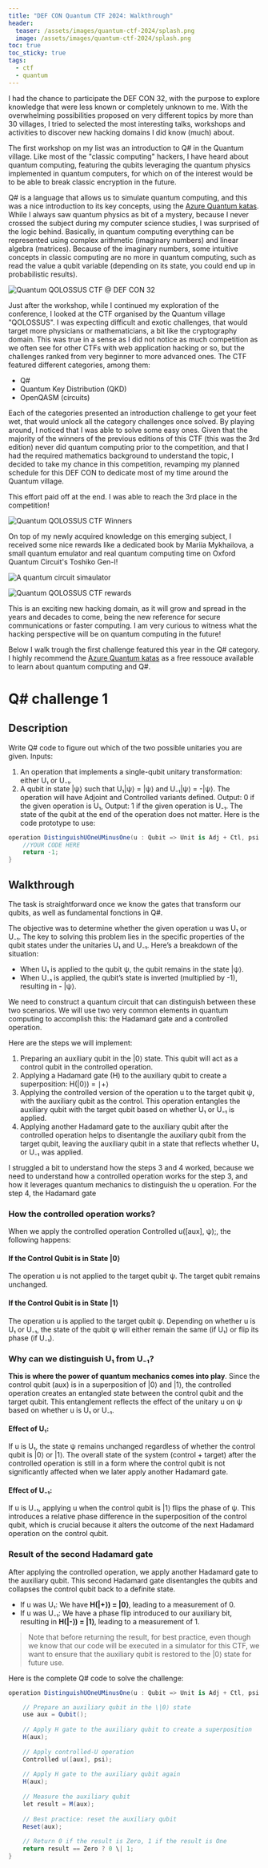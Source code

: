 ```yaml
---
title: "DEF CON Quantum CTF 2024: Walkthrough"
header:
  teaser: /assets/images/quantum-ctf-2024/splash.png
  image: /assets/images/quantum-ctf-2024/splash.png
toc: true
toc_sticky: true
tags:
  - ctf
  - quantum
---
```


I had the chance to participate the DEF CON 32, with the purpose to explore knowledge that were less known or completely unknown to me. With the overwhelming possibilities proposed on very different topics by more than 30 villages, I tried to selected the most interesting talks, workshops and activities to discover new hacking domains I did know (much) about.

The first workshop on my list was an introduction to Q# in the Quantum village. Like most of the "classic computing" hackers, I have heard about quantum computing, featuring the qubits leveraging the quantum physics implemented in quantum computers, for which on of the interest would be to be able to break classic encryption in the future.

Q# is a language that allows us to simulate quantum computing, and this was a nice introduction to its key concepts, using the [Azure Quantum katas](https://quantum.microsoft.com/en-us/experience/quantum-katas). While I always saw quantum physics as bit of a mystery, because I never crossed the subject during my computer science studies, I was surprised of the logic behind. Basically, in quantum computing everything can be represented using complex arithmetic (imaginary numbers) and linear algebra (matrices). Because of the imaginary numbers, some intuitive concepts in classic computing are no more in quantum computing, such as read the value a qubit variable (depending on its state, you could end up in probabilistic results).

![Quantum QOLOSSUS CTF @ DEF CON 32](/assets/images/quantum-ctf-2024/ctf.png)

Just after the workshop, while I continued my exploration of the conference, I looked at the CTF organised by the Quantum village "QOLOSSUS". I was expecting difficult and exotic challenges, that would target more physicians or mathematicians, a bit like the cryptography domain. This was true in a sense as I did not notice as much competition as we often see for other CTFs with web application hacking or so, but the challenges ranked from very beginner to more advanced ones. The CTF featured different categories, among them:
- Q#
- Quantum Key Distribution (QKD)
- OpenQASM (circuits)

Each of the categories presented an introduction challenge to get your feet wet, that would unlock all the category challenges once solved. By playing around, I noticed that I was able to solve some easy ones. Given that the majority of the winners of the previous editions of this CTF (this was the 3rd edition) never did quantum computing prior to the competition, and that I had the required mathematics background to understand the topic, I decided to take my chance in this competition, revamping my planned schedule for this DEF CON to dedicate most of my time around the Quantum village.

This effort paid off at the end. I was able to reach the 3rd place in the competition!

![Quantum QOLOSSUS CTF Winners](/assets/images/quantum-ctf-2024/winners.jpg)

On top of my newly acquired knowledge on this emerging subject, I received some nice rewards like a dedicated book by Mariia Mykhailova, a small quantum emulator and real quantum computing time on Oxford Quantum Circuit's Toshiko Gen-I!

![A quantum circuit simaulator](/assets/images/quantum-ctf-2024/simulator.png)

![Quantum QOLOSSUS CTF rewards](/assets/images/quantum-ctf-2024/rewards.png)

This is an exciting new hacking domain, as it will grow and spread in the years and decades to come, being the new reference for secure communications or faster computing. I am very curious to witness what the hacking perspective will be on quantum computing in the future!

Below I walk trough the first challenge featured this year in the Q# category. I highly recommend the [Azure Quantum katas](https://quantum.microsoft.com/en-us/experience/quantum-katas) as a free ressouce available to learn about quantum computing and Q#.

# Q# challenge 1
## Description
Write Q# code to figure out which of the two possible unitaries you are given. Inputs:
1) An operation that implements a single-qubit unitary transformation: either U₁ or U₋₁.
2) A qubit in state \|ψ⟩ such that U₁\|ψ⟩ = \|ψ⟩ and U₋₁\|ψ⟩ = -\|ψ⟩.
The operation will have Adjoint and Controlled variants defined.
Output: 0 if the given operation is U₁,
Output: 1 if the given operation is U₋₁.
The state of the qubit at the end of the operation does not matter. Here is the code prototype to use:
```csharp
operation DistinguishUOneUMinusOne(u : Qubit => Unit is Adj + Ctl, psi : Qubit) : Int {    //YOUR CODE HERE    return -1;}
```
## Walkthrough
The task is straightforward once we know the gates that transform our qubits, as well as fundamental fonctions in Q#.

The objective was to determine whether the given operation u was U₁ or U₋₁. The key to solving this problem lies in the specific properties of the qubit states under the unitaries U₁ and U₋₁. Here’s a breakdown of the situation:

- When U₁ is applied to the qubit ψ, the qubit remains in the state \|ψ⟩.
- When U₋₁ is applied, the qubit’s state is inverted (multiplied by -1), resulting in - \|ψ⟩.

We need to construct a quantum circuit that can distinguish between these two scenarios. We will use two very common elements in quantum computing to accomplish this: the Hadamard gate and a controlled operation.

Here are the steps we will implement:
1. Preparing an auxiliary qubit in the \|0⟩ state. This qubit will act as a control qubit in the controlled operation.
2. Applying a Hadamard gate (H) to the auxiliary qubit to create a superposition: H(\|0⟩) = ∣+⟩
3. Applying the controlled version of the operation u to the target qubit ψ, with the auxiliary qubit as the control. This operation entangles the auxiliary qubit with the target qubit based on whether U₁ or U₋₁ is applied.
4. Applying another Hadamard gate to the auxiliary qubit after the controlled operation helps to disentangle the auxiliary qubit from the target qubit, leaving the auxiliary qubit in a state that reflects whether U₁ or U₋₁ was applied.

I struggled a bit to understand how the steps 3 and 4 worked, because we need to understand how a controlled operation works for the step 3, and how it leverages quantum mechanics to distinguish the u operation. For the step 4, the Hadamard gate

### How the controlled operation works?
When we apply the controlled operation Controlled u([aux], ψ);, the following happens:

#### If the Control Qubit is in State \|0⟩

The operation u is not applied to the target qubit ψ. The target qubit remains unchanged.
#### If the Control Qubit is in State \|1⟩

The operation u is applied to the target qubit ψ. Depending on whether u is U₁ or U₋₁, the state of the qubit ψ will either remain the same (if U₁) or flip its phase (if U₋₁).

### Why can we distinguish U₁ from U₋₁?
**This is where the power of quantum mechanics comes into play**. Since the control qubit (aux) is in a superposition of \|0⟩ and \|1⟩, the controlled operation creates an entangled state between the control qubit and the target qubit. This entanglement reflects the effect of the unitary u on ψ based on whether u is U₁ or U₋₁.

#### Effect of U₁:

If u is U₁, the state ψ remains unchanged regardless of whether the control qubit is \|0⟩ or \|1⟩. The overall state of the system (control + target) after the controlled operation is still in a form where the control qubit is not significantly affected when we later apply another Hadamard gate.

#### Effect of U₋₁:

If u is U₋₁, applying u when the control qubit is \|1⟩ flips the phase of ψ. This introduces a relative phase difference in the superposition of the control qubit, which is crucial because it alters the outcome of the next Hadamard operation on the control qubit.

### Result of the second Hadamard gate
After applying the controlled operation, we apply another Hadamard gate to the auxiliary qubit. This second Hadamard gate disentangles the qubits and collapses the control qubit back to a definite state.

- If u was U₁: We have **H(\|+⟩) = \|0⟩**, leading to a measurement of 0.
- If u was U₋₁: We have a phase flip introduced to our auxiliary bit, resulting in **H(\|-⟩) = \|1⟩**, leading to a measurement of 1.

> Note that before returning the result, for best practice, even though we know that our code will be executed in a simulator for this CTF, we want to ensure that the auxiliary qubit is restored to the \|0⟩ state for future use.

Here is the complete Q# code to solve the challenge:

```csharp
operation DistinguishUOneUMinusOne(u : Qubit => Unit is Adj + Ctl, psi : Qubit) : Int {

    // Prepare an auxiliary qubit in the \|0⟩ state
    use aux = Qubit();
    
    // Apply H gate to the auxiliary qubit to create a superposition
    H(aux);
    
    // Apply controlled-U operation
    Controlled u([aux], psi);
    
    // Apply H gate to the auxiliary qubit again
    H(aux);
    
    // Measure the auxiliary qubit
    let result = M(aux);
    
    // Best practice: reset the auxiliary qubit
    Reset(aux);
    
    // Return 0 if the result is Zero, 1 if the result is One
    return result == Zero ? 0 \| 1;
}
```
